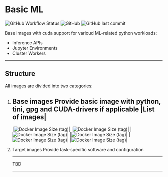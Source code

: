 # Basic ML
![GitHub Workflow Status](https://img.shields.io/github/workflow/status/rexhaif/basic-ml/Build?style=for-the-badge)
![GitHub](https://img.shields.io/github/license/rexhaif/basic-ml?style=for-the-badge)
![GitHub last commit](https://img.shields.io/github/last-commit/rexhaif/basic-ml?style=for-the-badge)

Base images with cuda support for varioud ML-related python workloads:
- Inference APIs
- Jupyter Environments
- Cluster Workers

---
## Structure
All images are divided into two categories:
1. Base images
    Provide basic image with python, tini, gpg and CUDA-drivers if applicable
    |List of images|
    -------
    |![Docker Image Size (tag)](https://img.shields.io/docker/image-size/rexhaif/basic-ml/base-cuda11.6-runtime?label=CUDA%20runtime&style=for-the-badge)|
    |![Docker Image Size (tag)](https://img.shields.io/docker/image-size/rexhaif/basic-ml/base-cuda11.6-devel?label=CUDA%20DEVEL&style=for-the-badge)|
    |![Docker Image Size (tag)](https://img.shields.io/docker/image-size/rexhaif/basic-ml/base-cuda11.6-cudnn8-devel?label=CUDNN%20DEVEL&style=for-the-badge)|
    |![Docker Image Size (tag)](https://img.shields.io/docker/image-size/rexhaif/basic-ml/base-cuda11.6-cudnn8-runtime?label=CUDNN%20Runtime&style=for-the-badge)|
    |![Docker Image Size (tag)](https://img.shields.io/docker/image-size/rexhaif/basic-ml/base-cuda11.6?label=CUDA%20Base%20%20%20&style=for-the-badge)|
    |![Docker Image Size (tag)](https://img.shields.io/docker/image-size/rexhaif/basic-ml/base-cpu?label=CPU%20Base&style=for-the-badge)|

2. Target images
    Provide task-specific software and configuration

    ---
    TBD
    
    ----